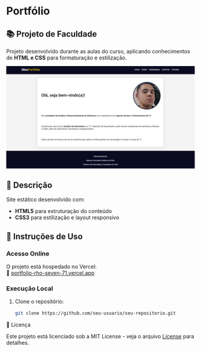 # Portfólio

## 📚 Projeto de Faculdade
Projeto desenvolvido durante as aulas do curso, aplicando conhecimentos de **HTML e CSS** para formaturação e estilização.

![Preview do Projeto](img/index.png)

## 🚀 Descrição
Site estático desenvolvido com:
- **HTML5** para estruturação do conteúdo
- **CSS3** para estilização e layout responsivo

## 🔧 Instruções de Uso

### Acesso Online
O projeto está hospedado no Vercel:  
🔗 [portfolio-rho-seven-71.vercel.app](https://portfolio-rho-seven-71.vercel.app/)

### Execução Local
1. Clone o repositório:
   ```bash
   git clone https://github.com/seu-usuario/seu-repositorio.git

📄 Licença

Este projeto está licenciado sob a MIT License - veja o arquivo <a href="license.text">License</a> para detalhes.